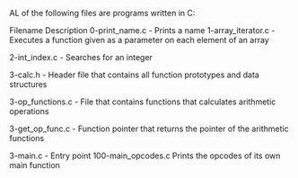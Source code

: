 AL of the following files are programs written in C:

Filename Description 0-print_name.c -
Prints a name 1-array_iterator.c - Executes a function given as a parameter on each element of an array

2-int_index.c -
Searches for an integer

3-calc.h -
Header file that contains all function prototypes and data structures

3-op_functions.c -
File that contains functions that calculates arithmetic operations

3-get_op_func.c -
Function pointer that returns the pointer of the arithmetic functions

3-main.c -
Entry point
100-main_opcodes.c
Prints the opcodes of its own main function
